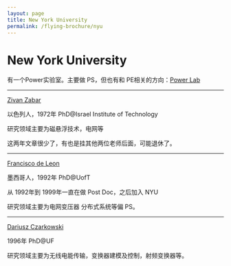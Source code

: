 ```yaml
---
layout: page
title: New York University
permalink: /flying-brochure/nyu
---
```

# New York University

有一个Power实验室。主要做 PS，但也有和 PE相关的方向：[Power Lab](http://engineering.nyu.edu/power/)

---

[Zivan Zabar](https://engineering.nyu.edu/faculty/zivan-zabar)

以色列人，1972年 PhD@Israel Institute of Technology

研究领域主要为磁悬浮技术，电网等

这两年文章很少了，有也是挂其他两位老师后面，可能退休了。

---

[Francisco de Leon](https://engineering.nyu.edu/faculty/francisco-de-leon)

墨西哥人，1992年 PhD@UofT

从 1992年到 1999年一直在做 Post Doc，之后加入 NYU

研究领域主要为电网变压器 分布式系统等偏 PS。

---

[Dariusz Czarkowski](https://engineering.nyu.edu/faculty/dariusz-czarkowski)

1996年 PhD@UF

研究领域主要为无线电能传输，变换器建模及控制，射频变换器等。
